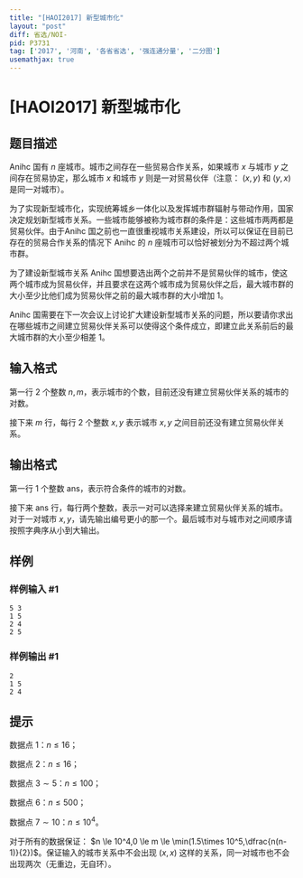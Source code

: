 ```yaml
---
title: "[HAOI2017] 新型城市化"
layout: "post"
diff: 省选/NOI-
pid: P3731
tag: ['2017', '河南', '各省省选', '强连通分量', '二分图']
usemathjax: true
---
```


# [HAOI2017] 新型城市化
## 题目描述

Anihc 国有 $n$ 座城市。城市之间存在一些贸易合作关系，如果城市 $x$ 与城市 $y$ 之间存在贸易协定，那么城市 $x$ 和城市 $y$ 则是一对贸易伙伴（注意： $(x,y)$ 和 $(y,x)$ 是同一对城市）。

为了实现新型城市化，实现统筹城乡一体化以及发挥城市群辐射与带动作用，国家决定规划新型城市关系。一些城市能够被称为城市群的条件是：这些城市两两都是贸易伙伴。由于Anihc 国之前也一直很重视城市关系建设，所以可以保证在目前已存在的贸易合作关系的情况下 Anihc 的 $n$ 座城市可以恰好被划分为不超过两个城市群。

为了建设新型城市关系 Anihc 国想要选出两个之前并不是贸易伙伴的城市，使这两个城市成为贸易伙伴，并且要求在这两个城市成为贸易伙伴之后，最大城市群的大小至少比他们成为贸易伙伴之前的最大城市群的大小增加 $1$。

Anihc 国需要在下一次会议上讨论扩大建设新型城市关系的问题，所以要请你求出在哪些城市之间建立贸易伙伴关系可以使得这个条件成立，即建立此关系前后的最大城市群的大小至少相差 $1$。
## 输入格式

第一行 $2$ 个整数 $n,m$，表示城市的个数，目前还没有建立贸易伙伴关系的城市的对数。

接下来 $m$ 行，每行 $2$ 个整数 $x,y$ 表示城市 $x,y$ 之间目前还没有建立贸易伙伴关系。
## 输出格式

第一行 $1$ 个整数 $\text{ans}$，表示符合条件的城市的对数。

接下来 $\text{ans}$ 行，每行两个整数，表示一对可以选择来建立贸易伙伴关系的城市。对于一对城市 $x,y$，请先输出编号更小的那一个。最后城市对与城市对之间顺序请按照字典序从小到大输出。
## 样例

### 样例输入 #1
```
5 3
1 5
2 4
2 5
```
### 样例输出 #1
```
2
1 5
2 4
```
## 提示

数据点 $1$：$n\le 16$；

数据点 $2$：$n\le 16$；

数据点 $3\sim 5$：$n\le 100$；

数据点 $6$：$n\le 500$；

数据点 $7\sim10$：$n\le 10^4$。

对于所有的数据保证： $n \le 10^4,0 \le m \le \min(1.5\times 10^5,\dfrac{n(n-1)}{2})$。保证输入的城市关系中不会出现 $(x,x)$ 这样的关系，同一对城市也不会出现两次（无重边，无自环）。
